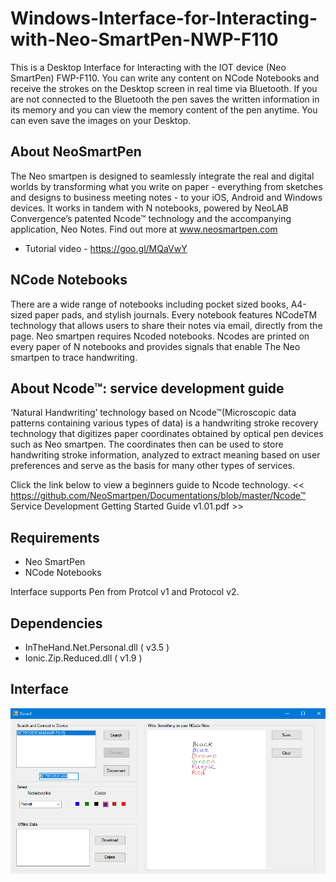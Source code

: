 # Windows-Interface-for-Interacting-with-Neo-SmartPen-NWP-F110
This is a Desktop Interface for Interacting with the IOT device (Neo SmartPen) FWP-F110. You can write any content on NCode Notebooks and receive the strokes on the Desktop screen in real time via Bluetooth. If you are not connected to the Bluetooth the pen saves the written information in its memory and you can view the memory content of the pen anytime. You can even save the images on your Desktop.

## About NeoSmartPen
The Neo smartpen is designed to seamlessly integrate the real and digital worlds by transforming what you write on paper - everything from sketches and designs to business meeting notes - to your iOS, Android and Windows devices. It works in tandem with N notebooks, powered by NeoLAB Convergence’s patented Ncode™ technology and the accompanying application, Neo Notes. Find out more at www.neosmartpen.com

* Tutorial video - https://goo.gl/MQaVwY

## NCode Notebooks
There are a wide range of notebooks including pocket sized books, A4-sized paper pads, and stylish journals. Every notebook features NCodeTM technology that allows users to share their notes via email, directly from the page. Neo smartpen requires Ncoded notebooks. Ncodes are printed on every paper of N notebooks and provides signals that enable The Neo smartpen to trace handwriting.

## About Ncode™: service development guide
‘Natural Handwriting’ technology based on Ncode™(Microscopic data patterns containing various types of data) is a handwriting stroke recovery technology that digitizes paper coordinates obtained by optical pen devices such as Neo smartpen. The coordinates then can be used to store handwriting stroke information, analyzed to extract meaning based on user preferences and serve as the basis for many other types of services.

Click the link below to view a beginners guide to Ncode technology. << https://github.com/NeoSmartpen/Documentations/blob/master/Ncode™ Service Development Getting Started Guide v1.01.pdf >>

## Requirements
* Neo SmartPen
* NCode Notebooks

Interface supports Pen from Protcol v1 and Protocol v2.

## Dependencies
* InTheHand.Net.Personal.dll ( v3.5 )
* Ionic.Zip.Reduced.dll ( v1.9 )

## Interface
![](Interface.png)
